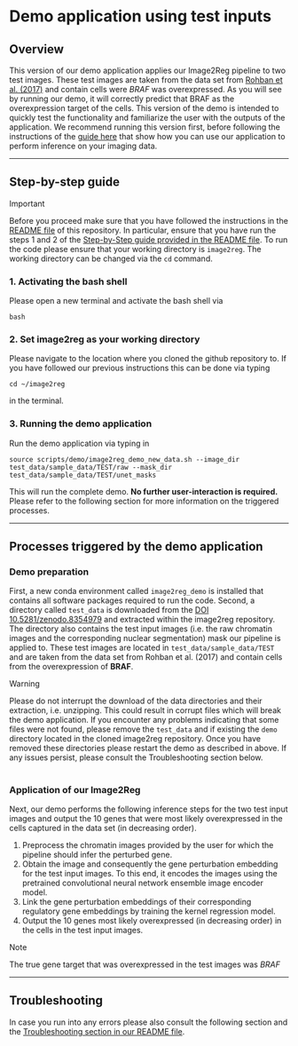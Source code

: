 # Demo application using test inputs

## Overview

This version of our demo application applies our Image2Reg pipeline to two test images. These test images are taken from the data set from [Rohban et al. (2017)](https://doi.org/10.7554/eLife.24060) and contain cells were *BRAF* was overexpressed. As you will see by running our demo, it will correctly predict that BRAF as the overexpression target of the cells. This version of the demo is intended to quickly test the functionality and familiarize the user with the outputs of the application. We recommend running this version first, before following the instructions of the [guide here](user_demo.md) that show how you can use our application to perform inference on your imaging data.

---

## Step-by-step guide

> [!IMPORTANT]
> Before you proceed make sure that you have followed the instructions in the [README file](https://github.com/uhlerlab/image2reg/blob/master/README.md) of this repository. In particular, ensure that you have run the steps 1 and 2 of the [Step-by-Step guide provided in the README file](https://github.com/uhlerlab/image2reg/blob/master/README.md#step-by-step-guide).
> To run the code please ensure that your working directory is ``image2reg``. The working directory can be changed via the ``cd`` command.

### 1. Activating the bash shell
Please open a new terminal and activate the bash shell via
```
bash
```

### 2. Set image2reg as your working directory
Please navigate to the location where you cloned the github repository to.
If you have followed our previous instructions this can be done via typing

```
cd ~/image2reg
```
 in the terminal.

 ### 3. Running the demo application 

 Run the demo application via typing in
 ```
source scripts/demo/image2reg_demo_new_data.sh --image_dir test_data/sample_data/TEST/raw --mask_dir test_data/sample_data/TEST/unet_masks
```

This will run the complete demo. 
**No further user-interaction is required.**
Please refer to the following section for more information on the triggered processes.

---

## Processes triggered by the demo application

### Demo preparation
First, a new conda environment called ``image2reg_demo`` is installed that contains all software packages required to run the code.
Second, a directory called ``test_data`` is downloaded from the [DOI 10.5281/zenodo.8354979](https://doi.org/10.5281/zenodo.8354979) and extracted within the image2reg repository.
The directory also contains the test input images (i.e. the raw chromatin images and the corresponding nuclear segmentation) mask our pipeline is applied to.
These test images are located in ``test_data/sample_data/TEST`` and are taken from the data set from Rohban et al. (2017) and contain cells from the overexpression of **BRAF**.

> [!WARNING]
> Please do not interrupt the download of the data directories and their extraction, i.e. unzipping. This could result in corrupt files which will break the demo application. If you encounter any problems indicating that some files were not found, please remove the ``test_data`` and if existing the ``demo`` directory located in the cloned image2reg repository. Once you have removed these directories please restart the demo as described in above. If any issues persist, please consult the Troubleshooting section below.

#

### Application of our Image2Reg
 
Next, our demo performs the following inference steps for the two test input images and output the 10 genes that were most likely overexpressed in the cells captured in the data set (in decreasing order).

1. Preprocess the chromatin images provided by the user for which the pipeline should infer the perturbed gene.
2. Obtain the image and consequently the gene perturbation embedding for the test input images. To this end, it encodes the images using the pretrained convolutional neural network ensemble image encoder model.
3. Link the gene perturbation embeddings of their corresponding regulatory gene embeddings by training the kernel regression model.
4. Output the 10 genes most likely overexpressed (in decreasing order) in the cells in the test input images.

> [!NOTE]
> The true gene target that was overexpressed in the test images was *BRAF*

---

## Troubleshooting

In case you run into any errors please also consult the following section and the [Troubleshooting section in our README file](README.md#Troubleshooting/Support).


